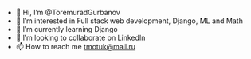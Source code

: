 - 👋 Hi, I’m @ToremuradGurbanov
- 👀 I’m interested in Full stack web development, Django, ML and Math
- 🌱 I’m currently learning Django
- 💞️ I’m looking to collaborate on LinkedIn
- 📫 How to reach me tmotuk@mail.ru

<!---
ToremuradGurbanov/ToremuradGurbanov is a ✨ special ✨ repository because its `README.md` (this file) appears on your GitHub profile.
You can click the Preview link to take a look at your changes.
--->
